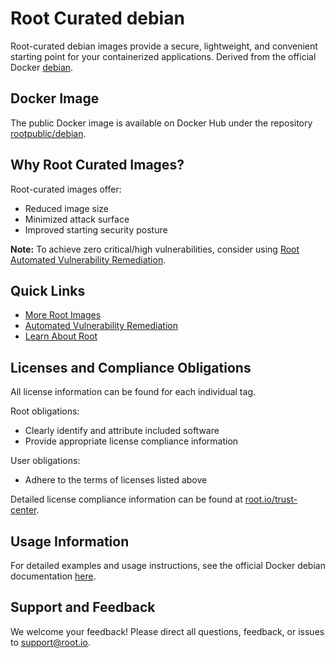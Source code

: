 # Root Curated debian

Root-curated debian images provide a secure, lightweight, and convenient starting point for your containerized applications. Derived from the official Docker [debian](https://hub.docker.com/_/debian).

## Docker Image
The public Docker image is available on Docker Hub under the repository [rootpublic/debian](https://hub.docker.com/r/rootpublic/debian).

## Why Root Curated Images?
Root-curated images offer:
- Reduced image size
- Minimized attack surface
- Improved starting security posture

**Note:** To achieve zero critical/high vulnerabilities, consider using [Root Automated Vulnerability Remediation](https://app.root.io).

## Quick Links
- [More Root Images](https://images.root.io)
- [Automated Vulnerability Remediation](https://app.root.io)
- [Learn About Root](https://www.root.io)

## Licenses and Compliance Obligations
All license information can be found for each individual tag.

Root obligations:
- Clearly identify and attribute included software
- Provide appropriate license compliance information

User obligations:
- Adhere to the terms of licenses listed above

Detailed license compliance information can be found at [root.io/trust-center](https://root.io/trust-center).

## Usage Information
For detailed examples and usage instructions, see the official Docker debian documentation [here](https://hub.docker.com/_/debian).

## Support and Feedback
We welcome your feedback! Please direct all questions, feedback, or issues to [support@root.io](mailto:support@root.io).